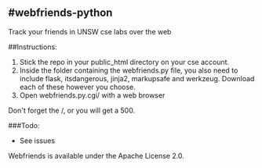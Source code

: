 #webfriends-python
------------
Track your friends in UNSW cse labs over the web


##Instructions:
1. Stick the repo in your public_html directory on your cse account.
2. Inside the folder containing the webfriends.py file, you also need to include flask, itsdangerous, jinja2, markupsafe and werkzeug. Download each of these however you choose.
3. Open webfriends.py.cgi/ with a web browser

Don't forget the /, or you will get a 500.

###Todo:
 - See issues

Webfriends is available under the Apache License 2.0.
